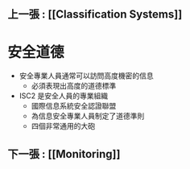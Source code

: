## 上一張 : [[Classification Systems]]
# 安全道德
- 安全專業人員通常可以訪問高度機密的信息
	- 必須表現出高度的道德標準
- ISC2 是安全人員的專業組織
	- 國際信息系統安全認證聯盟
	- 為信息安全專業人員制定了道德準則
	- 四個非常通用的大砲




## 下一張 : [[Monitoring]]